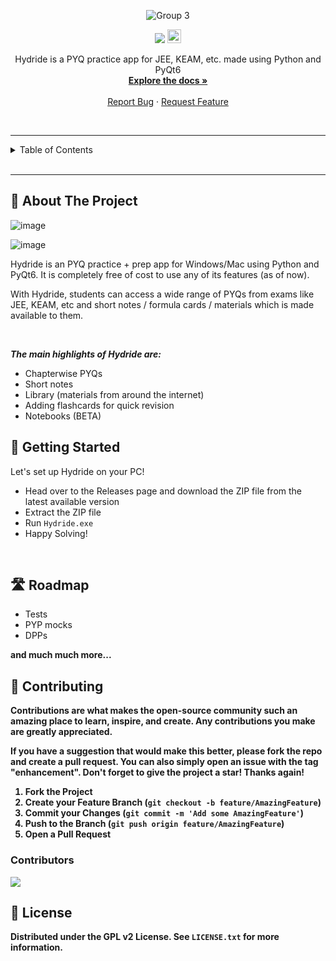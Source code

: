 <!-- PROJECT LOGO -->
<div align="center">

![Group 3](https://github.com/user-attachments/assets/044ea38e-98fd-41a5-9497-b7d3dd0aca3a)

  <a style="text-decoration:none">
    <img src="https://img.shields.io/github/downloads/rohankishore/Hydride/total.svg"/>
  </a>  <a href='https://ko-fi.com/V7V7QZ7GS' target='_blank'><img height='10' style='border:0px;height:22px;' src='https://storage.ko-fi.com/cdn/kofi5.png?v=3' border='1' alt='Buy Me a Coffee at ko-fi.com' /></a>
      
  <p align="center">
    Hydride is a PYQ practice app for JEE, KEAM, etc. made using Python and PyQt6
    <br />
    <a href="https://github.com/rohankishore/Hydride/wiki"><strong>Explore the docs »</strong></a>   
    <br />
    <br />
    <a href="https://github.com/rohankishore/Hydride/issues">Report Bug</a>
    ·   
    <a href="https://github.com/rohankishore/Hydride/issues/new?assignees=&labels=&projects=&template=feature_request.md&title=">Request Feature</a>
  </p>
</div>    

<br>
<hr>

<!-- TABLE OF CONTENTS -->
<details>
  <summary>Table of Contents</summary>
  <ol>
    <li>
      <a href="#-about-the-project">About The Project</a>
    </li>
    <li>
      <a href="#-getting-started">Getting Started</a>
      <ul>
        <li><a href="#prerequisites">Prerequisites</a></li>
        <li><a href="#installation">Installation</a></li>
        <ul>
        <li><a href="#with-nuitka">With Nuitka</a></li>
        <li><a href="#-as-a-python-file">As a Python File</a></li>
      </ul>
      </ul>
    </li>
    <li><a href="#development">Development</a></li>
    <li><a href="#roadmap">Roadmap</a></li>
    <li><a href="#-contributing">Contributing</a></li>
    <li><a href="#-license">License</a></li>
    <li><a href="#-contact">Contact</a></li>
  </ol>
</details>

<br>
<hr>

<!-- ABOUT THE PROJECT -->
## 📖 About The Project

![image](https://github.com/user-attachments/assets/9e1b18fd-f8bf-489f-b672-57f647ed0082)

![image](https://github.com/user-attachments/assets/57ed33cf-a0e5-4df5-9afc-212edc9125dc)

Hydride is an PYQ practice + prep app for Windows/Mac using Python and PyQt6. It is completely free of cost to use any of its features (as of now).

With Hydride, students can access a wide range of PYQs from exams like JEE, KEAM, etc and short notes / formula cards / materials which is made available to them.

<br>


***The main highlights of Hydride are:***
- Chapterwise PYQs
- Short notes
- Library (materials from around the internet)
- Adding flashcards for quick revision
- Notebooks (BETA)
  
<!-- GETTING STARTED -->
## 🏃 Getting Started

Let's set up Hydride on your PC!

- Head over to the Releases page and download the ZIP file from the latest available version
- Extract the ZIP file
- Run `Hydride.exe`
- Happy Solving!

<br>

## 🛣️ Roadmap
- Tests
- PYP mocks
- DPPs

<b> and much much more... </b>


<b>

<!-- CONTRIBUTING -->
## 🛂 Contributing

Contributions are what makes the open-source community such an amazing place to learn, inspire, and create. Any contributions you make are **greatly appreciated**.

If you have a suggestion that would make this better, please fork the repo and create a pull request. You can also simply open an issue with the tag "enhancement".
Don't forget to give the project a star! Thanks again!

1. Fork the Project
2. Create your Feature Branch (`git checkout -b feature/AmazingFeature`)
3. Commit your Changes (`git commit -m 'Add some AmazingFeature'`)
4. Push to the Branch (`git push origin feature/AmazingFeature`)
5. Open a Pull Request

### Contributors

<a href="https://github.com/rohankishore/Hydride/graphs/contributors">
  <img class="dark-light" src="https://contrib.rocks/image?repo=rohankishore/Hydride&anon=0&columns=25&max=100&r=true" />
</a>

<b>

<!-- LICENSE -->
## 🪪 License

Distributed under the GPL v2 License. See `LICENSE.txt` for more information.

